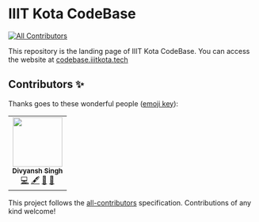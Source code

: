 # IIIT Kota CodeBase
<!-- ALL-CONTRIBUTORS-BADGE:START - Do not remove or modify this section -->
[![All Contributors](https://img.shields.io/badge/all_contributors-1-orange.svg?style=flat-square)](#contributors-)
<!-- ALL-CONTRIBUTORS-BADGE:END -->

This repository is the landing page of IIIT Kota CodeBase. You can access the website at [codebase.iiitkota.tech](https://codebase.iiitkota.tech/)

## Contributors ✨

Thanks goes to these wonderful people ([emoji key](https://allcontributors.org/docs/en/emoji-key)):

<!-- ALL-CONTRIBUTORS-LIST:START - Do not remove or modify this section -->
<!-- prettier-ignore-start -->
<!-- markdownlint-disable -->
<table>
  <tr>
    <td align="center"><a href="https://stackoverflow.com/users/11613622/brc-dd"><img src="https://avatars1.githubusercontent.com/u/40380293?v=4" width="100px;" alt=""/><br /><sub><b>Divyansh Singh</b></sub></a><br /><a href="https://github.com/iiitkota-codebase/iiitkota-codebase.github.io/commits?author=brc-dd" title="Code">💻</a> <a href="#content-brc-dd" title="Content">🖋</a> <a href="https://github.com/iiitkota-codebase/iiitkota-codebase.github.io/commits?author=brc-dd" title="Documentation">📖</a> <a href="#design-brc-dd" title="Design">🎨</a></td>
  </tr>
</table>

<!-- markdownlint-enable -->
<!-- prettier-ignore-end -->
<!-- ALL-CONTRIBUTORS-LIST:END -->

This project follows the [all-contributors](https://github.com/all-contributors/all-contributors) specification. Contributions of any kind welcome!